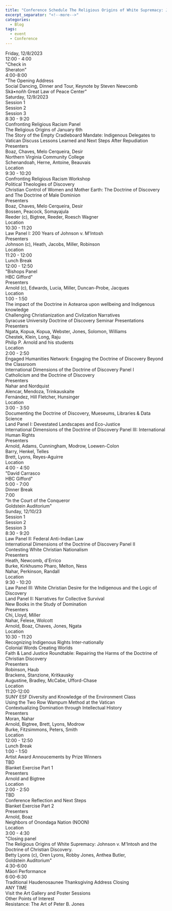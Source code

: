 ```yaml
---
title: "Conference Schedule The Religious Origins of White Supremacy: Johnson v. M'Intosh and the Doctrine of Christian Discovery."
excerpt_separator: "<!--more-->"
categories:
  - Blog
tags:
  - event
  - Conference
---
```

<div class="divTable">
    <div class="row">
        <div class="cell">Friday, 12/8/2023</div>
        <div class="cell"></div>
        <div class="cell"></div>
        <div class="cell"></div>
        <div class="cell"></div>
        <div class="cell"></div>
        <div class="cell"></div>
    </div>
    <div class="row">
        <div class="cell">12:00 - 4:00</div>
        <div class="cell">&quot;Check in</div>
    </div>
    <div class="row">
        <div class="cell">Sheraton&quot;</div>
        <div class="cell"></div>
        <div class="cell"></div>
        <div class="cell"></div>
        <div class="cell"></div>
        <div class="cell"></div>
    </div>
    <div class="row">
        <div class="cell">4:00-8:00</div>
        <div class="cell">&quot;The Opening Address</div>
    </div>
    <div class="row">
        <div class="cell">Social Dancing, Dinner and Tour, Keynote by Steven Newcomb</div>
    </div>
    <div class="row">
        <div class="cell">Skä•noñh Great Law of Peace Center&quot;</div>
        <div class="cell"></div>
        <div class="cell"></div>
        <div class="cell"></div>
        <div class="cell"></div>
        <div class="cell"></div>
    </div>
    <div class="row">
        <div class="cell">Saturday, 12/9/2023</div>
        <div class="cell"></div>
        <div class="cell"></div>
        <div class="cell"></div>
        <div class="cell"></div>
        <div class="cell"></div>
        <div class="cell"></div>
    </div>
    <div class="row">
        <div class="cell"></div>
        <div class="cell">Session 1</div>
        <div class="cell">Session 2</div>
        <div class="cell">Session 3</div>
        <div class="cell"></div>
        <div class="cell"></div>
        <div class="cell"></div>
    </div>
    <div class="row">
        <div class="cell">8:30 - 9:20</div>
        <div class="cell">Confronting Religious Racism Panel</div>
        <div class="cell">The Religious Origins of January 6th </div>
        <div class="cell">The Story of the Empty Cradleboard Mandate: Indigenous Delegates to Vatican Discuss Lessons Learned and Next Steps After Repudiation</div>
        <div class="cell"></div>
        <div class="cell"></div>
        <div class="cell"></div>
    </div>
    <div class="row">
        <div class="cell">Presenters</div>
        <div class="cell">Boaz, Chaves, Melo Cerqueira, Desir</div>
        <div class="cell">Northern Virginia Community College</div>
        <div class="cell">Schenandoah, Herne, Antoine, Beauvais</div>
        <div class="cell"></div>
        <div class="cell"></div>
        <div class="cell"></div>
    </div>
    <div class="row">
        <div class="cell">Location</div>
        <div class="cell"></div>
        <div class="cell"></div>
        <div class="cell"></div>
        <div class="cell"></div>
        <div class="cell"></div>
        <div class="cell"></div>
    </div>
    <div class="row">
        <div class="cell">9:30 - 10:20</div>
        <div class="cell">Confronting Religious Racism Workshop</div>
        <div class="cell">Political Theologies of Discovery</div>
        <div class="cell">Christian Control of Women and Mother Earth: The Doctrine of Discovery and The Doctrine of Male Dominion</div>
        <div class="cell"></div>
        <div class="cell"></div>
        <div class="cell"></div>
    </div>
    <div class="row">
        <div class="cell">Presenters</div>
        <div class="cell">Boaz, Chaves, Melo Cerqueira, Desir</div>
        <div class="cell">Bossen, Peacock, Somayajula</div>
        <div class="cell">Reeder (c), Bigtree, Reeder, Roesch Wagner</div>
        <div class="cell"></div>
        <div class="cell"></div>
        <div class="cell"></div>
    </div>
    <div class="row">
        <div class="cell">Location</div>
        <div class="cell"></div>
        <div class="cell"></div>
        <div class="cell"></div>
        <div class="cell"></div>
        <div class="cell"></div>
        <div class="cell"></div>
    </div>
    <div class="row">
        <div class="cell">10:30 - 11:20</div>
        <div class="cell">Law Panel I: 200 Years of Johnson v. M&#39;Intosh</div>
        <div class="cell"></div>
        <div class="cell"></div>
        <div class="cell"></div>
        <div class="cell"></div>
        <div class="cell"></div>
    </div>
    <div class="row">
        <div class="cell">Presenters</div>
        <div class="cell">Johnson (c), Heath, Jacobs, Miller, Robinson</div>
        <div class="cell"></div>
        <div class="cell"></div>
        <div class="cell"></div>
        <div class="cell"></div>
        <div class="cell"></div>
    </div>
    <div class="row">
        <div class="cell">Location</div>
        <div class="cell"></div>
        <div class="cell"></div>
        <div class="cell"></div>
        <div class="cell"></div>
        <div class="cell"></div>
        <div class="cell"></div>
    </div>
    <div class="row">
        <div class="cell">11:20 - 12:00</div>
        <div class="cell">Lunch Break</div>
        <div class="cell"></div>
        <div class="cell"></div>
        <div class="cell"></div>
        <div class="cell"></div>
        <div class="cell"></div>
    </div>
    <div class="row">
        <div class="cell">12:00 - 12:50</div>
        <div class="cell">&quot;Bishops Panel</div>
    </div>
    <div class="row">
        <div class="cell">HBC Gifford&quot;</div>
        <div class="cell"></div>
        <div class="cell"></div>
        <div class="cell"></div>
        <div class="cell"></div>
        <div class="cell"></div>
    </div>
    <div class="row">
        <div class="cell">Presenters</div>
        <div class="cell">Arnold  (c), Edwards, Lucia, Miller, Duncan-Probe, Jacques</div>
        <div class="cell"></div>
        <div class="cell"></div>
        <div class="cell"></div>
        <div class="cell"></div>
        <div class="cell"></div>
    </div>
    <div class="row">
        <div class="cell">Location</div>
        <div class="cell"></div>
        <div class="cell"></div>
        <div class="cell"></div>
        <div class="cell"></div>
        <div class="cell"></div>
        <div class="cell"></div>
    </div>
    <div class="row">
        <div class="cell">1:00 - 1:50</div>
        <div class="cell">The impact of the Doctrine in Aotearoa upon wellbeing and Indigenous knowledge</div>
        <div class="cell">Challenging Christianization and Civlization Narratives</div>
        <div class="cell">Syracuse University Doctrine of Discovery Seminar Presentations</div>
        <div class="cell"></div>
        <div class="cell"></div>
        <div class="cell"></div>
    </div>
    <div class="row">
        <div class="cell">Presenters</div>
        <div class="cell">Ngata, Kopua, Kopua, Webster, Jones, Solomon, Williams</div>
        <div class="cell">Chestek, Klein, Long, Raju</div>
        <div class="cell">Philip P. Arnold and his students</div>
        <div class="cell"></div>
        <div class="cell"></div>
        <div class="cell"></div>
    </div>
    <div class="row">
        <div class="cell">Location</div>
        <div class="cell"></div>
        <div class="cell"></div>
        <div class="cell"></div>
        <div class="cell"></div>
        <div class="cell"></div>
        <div class="cell"></div>
    </div>
    <div class="row">
        <div class="cell">2:00 - 2:50</div>
        <div class="cell">Engaged Humanities Network: Engaging the Doctrine of Discovery Beyond the Classroom</div>
        <div class="cell">International Dimensions of the Doctrine of Discovery Panel I</div>
        <div class="cell">Catholicism and the Doctrine of Discovery</div>
        <div class="cell"></div>
        <div class="cell"></div>
        <div class="cell"></div>
    </div>
    <div class="row">
        <div class="cell">Presenters</div>
        <div class="cell">Nahar and Nordquist</div>
        <div class="cell">Alencar, Mendoza, Trinkauskaite</div>
        <div class="cell">Fernández, Hill Fletcher, Hunsinger</div>
        <div class="cell"></div>
        <div class="cell"></div>
        <div class="cell"></div>
    </div>
    <div class="row">
        <div class="cell">Location</div>
        <div class="cell"></div>
        <div class="cell"></div>
        <div class="cell"></div>
        <div class="cell"></div>
        <div class="cell"></div>
        <div class="cell"></div>
    </div>
    <div class="row">
        <div class="cell">3:00 - 3:50</div>
        <div class="cell">Documenting the Doctrine of Discovery, Mueseums, Libraries &amp; Data Science</div>
        <div class="cell">Land Panel I: Devestated Landscapes and Eco-Justice</div>
        <div class="cell">International Dimensions of the Doctrine of Discovery Panel III: International Human Rights</div>
        <div class="cell"></div>
        <div class="cell"></div>
        <div class="cell"></div>
    </div>
    <div class="row">
        <div class="cell">Presenters</div>
        <div class="cell">Arnold, Adams, Cunningham, Modrow, Loewen-Colon</div>
        <div class="cell">Barry, Henkel, Telles</div>
        <div class="cell">Brett, Lyons, Reyes-Aguirre</div>
        <div class="cell"></div>
        <div class="cell"></div>
        <div class="cell"></div>
    </div>
    <div class="row">
        <div class="cell">Location</div>
        <div class="cell"></div>
        <div class="cell"></div>
        <div class="cell"></div>
        <div class="cell"></div>
        <div class="cell"></div>
        <div class="cell"></div>
    </div>
    <div class="row">
        <div class="cell">4:00 - 4:50</div>
        <div class="cell">&quot;Davíd Carrasco</div>
    </div>
    <div class="row">
        <div class="cell">HBC Gifford&quot;</div>
        <div class="cell"></div>
        <div class="cell"></div>
        <div class="cell"></div>
        <div class="cell"></div>
        <div class="cell"></div>
    </div>
    <div class="row">
        <div class="cell">5:00 - 7:00</div>
        <div class="cell">Dinner Break</div>
        <div class="cell"></div>
        <div class="cell"></div>
        <div class="cell"></div>
        <div class="cell"></div>
        <div class="cell"></div>
    </div>
    <div class="row">
        <div class="cell">7:00</div>
        <div class="cell">&quot;In the Court of the Conqueror</div>
    </div>
    <div class="row">
        <div class="cell">Goldstein Auditorium&quot;</div>
        <div class="cell"></div>
        <div class="cell"></div>
        <div class="cell"></div>
        <div class="cell"></div>
        <div class="cell"></div>
    </div>
    <div class="row">
        <div class="cell"></div>
        <div class="cell"></div>
        <div class="cell"></div>
        <div class="cell"></div>
        <div class="cell"></div>
        <div class="cell"></div>
        <div class="cell"></div>
    </div>
    <div class="row">
        <div class="cell">Sunday, 12/10/23</div>
        <div class="cell"></div>
        <div class="cell"></div>
        <div class="cell"></div>
        <div class="cell"></div>
        <div class="cell"></div>
        <div class="cell"></div>
    </div>
    <div class="row">
        <div class="cell"></div>
        <div class="cell">Session 1</div>
        <div class="cell">Session 2</div>
        <div class="cell">Session 3</div>
        <div class="cell"></div>
        <div class="cell"></div>
        <div class="cell"></div>
    </div>
    <div class="row">
        <div class="cell">8:30 - 9:20</div>
        <div class="cell">Law Panel II: Federal Anti-Indian Law</div>
        <div class="cell">International Dimensions of the Doctrine of Discovery Panel II</div>
        <div class="cell">Contesting White Christian Nationalism</div>
        <div class="cell"></div>
        <div class="cell"></div>
        <div class="cell"></div>
    </div>
    <div class="row">
        <div class="cell">Presenters</div>
        <div class="cell">Heath, Newcomb, d&#39;Errico</div>
        <div class="cell">Burke, Kirkhusmo Pharo, Melton, Ness</div>
        <div class="cell">Nahar, Perkinson, Randall</div>
        <div class="cell"></div>
        <div class="cell"></div>
        <div class="cell"></div>
    </div>
    <div class="row">
        <div class="cell">Location</div>
        <div class="cell"></div>
        <div class="cell"></div>
        <div class="cell"></div>
        <div class="cell"></div>
        <div class="cell"></div>
        <div class="cell"></div>
    </div>
    <div class="row">
        <div class="cell">9:30 - 10:20</div>
        <div class="cell">Law Panel III: White Christian Desire for the Indigenous and the Logic of Discovery</div>
        <div class="cell">Land Panel II: Narratives for Collective Survival</div>
        <div class="cell">New Books in the Study of Domination</div>
        <div class="cell"></div>
        <div class="cell"></div>
        <div class="cell"></div>
    </div>
    <div class="row">
        <div class="cell">Presenters</div>
        <div class="cell">Chi, Lloyd, Miller</div>
        <div class="cell">Nahar, Felese, Wolcott</div>
        <div class="cell">Arnold, Boaz, Chaves, Jones, Ngata</div>
        <div class="cell"></div>
        <div class="cell"></div>
        <div class="cell"></div>
    </div>
    <div class="row">
        <div class="cell">Location</div>
        <div class="cell"></div>
        <div class="cell"></div>
        <div class="cell"></div>
        <div class="cell"></div>
        <div class="cell"></div>
        <div class="cell"></div>
    </div>
    <div class="row">
        <div class="cell">10:30 - 11:20</div>
        <div class="cell">Recognizing Indigenous Rights Inter-nationally</div>
        <div class="cell">Colonial Words Creating Worlds</div>
        <div class="cell">Faith &amp; Land Justice Roundtable: Repairing the Harms of the Doctrine of Christian Discovery</div>
        <div class="cell"></div>
        <div class="cell"></div>
        <div class="cell"></div>
    </div>
    <div class="row">
        <div class="cell">Presenters</div>
        <div class="cell">Robinson, Haub</div>
        <div class="cell">Brackens, Stanzione, Kritkausky</div>
        <div class="cell">Augustine, Bradley, McCabe, Ufford-Chase</div>
        <div class="cell"></div>
        <div class="cell"></div>
        <div class="cell"></div>
    </div>
    <div class="row">
        <div class="cell">Location</div>
        <div class="cell"></div>
        <div class="cell"></div>
        <div class="cell"></div>
        <div class="cell"></div>
        <div class="cell"></div>
        <div class="cell"></div>
    </div>
    <div class="row">
        <div class="cell">11:20-12:00</div>
        <div class="cell">SUNY ESF Diversity and Knowledge of the Environment Class</div>
        <div class="cell">Using the Two Row Wampum Method at the Vatican</div>
        <div class="cell">Contextualizing Domination through Intellectual History</div>
        <div class="cell"></div>
        <div class="cell"></div>
        <div class="cell"></div>
    </div>
    <div class="row">
        <div class="cell">Presenters</div>
        <div class="cell">Moran, Nahar</div>
        <div class="cell">Arnold, Bigtree, Brett, Lyons, Modrow</div>
        <div class="cell">Burke, Fitzsimmons, Peters, Smith</div>
        <div class="cell"></div>
        <div class="cell"></div>
        <div class="cell"></div>
    </div>
    <div class="row">
        <div class="cell">Location</div>
        <div class="cell"></div>
        <div class="cell"></div>
        <div class="cell"></div>
        <div class="cell"></div>
        <div class="cell"></div>
        <div class="cell"></div>
    </div>
    <div class="row">
        <div class="cell">12:00 - 12:50</div>
        <div class="cell">Lunch Break</div>
        <div class="cell"></div>
        <div class="cell"></div>
        <div class="cell"></div>
        <div class="cell"></div>
        <div class="cell"></div>
    </div>
    <div class="row">
        <div class="cell">1:00 - 1:50</div>
        <div class="cell">Artist Award Annoucements by Prize Winners</div>
        <div class="cell">TBD</div>
        <div class="cell">Blanket Exercise Part 1</div>
        <div class="cell"></div>
        <div class="cell"></div>
        <div class="cell"></div>
    </div>
    <div class="row">
        <div class="cell">Presenters</div>
        <div class="cell">Arnold and Bigtree</div>
        <div class="cell"></div>
        <div class="cell"></div>
        <div class="cell"></div>
        <div class="cell"></div>
        <div class="cell"></div>
    </div>
    <div class="row">
        <div class="cell">Location</div>
        <div class="cell"></div>
        <div class="cell"></div>
        <div class="cell"></div>
        <div class="cell"></div>
        <div class="cell"></div>
        <div class="cell"></div>
    </div>
    <div class="row">
        <div class="cell">2:00 - 2:50</div>
        <div class="cell">TBD</div>
        <div class="cell">Conference Reflection and Next Steps</div>
        <div class="cell">Blanket Exercise Part 2</div>
        <div class="cell"></div>
        <div class="cell"></div>
        <div class="cell"></div>
    </div>
    <div class="row">
        <div class="cell">Presenters</div>
        <div class="cell"></div>
        <div class="cell">Arnold, Boaz</div>
        <div class="cell">Neighbors of Onondaga Nation (NOON)</div>
        <div class="cell"></div>
        <div class="cell"></div>
        <div class="cell"></div>
    </div>
    <div class="row">
        <div class="cell">Location</div>
        <div class="cell"></div>
        <div class="cell"></div>
        <div class="cell"></div>
        <div class="cell"></div>
        <div class="cell"></div>
        <div class="cell"></div>
    </div>
    <div class="row">
        <div class="cell">3:00 - 4:30</div>
        <div class="cell">&quot;Closing panel</div>
    </div>
    <div class="row">
        <div class="cell">The Religious Origins of White Supremacy: Johnson v. M&#39;Intosh and the Doctrine of Christian Discovery. </div>
    </div>
    <div class="row">
        <div class="cell">Betty Lyons (c), Oren Lyons, Robby Jones, Anthea Butler, </div>
    </div>
    <div class="row">
        <div class="cell">Goldstein Auditorium&quot;</div>
        <div class="cell"></div>
        <div class="cell"></div>
        <div class="cell"></div>
        <div class="cell"></div>
        <div class="cell"></div>
    </div>
    <div class="row">
        <div class="cell">4:30-6:00</div>
        <div class="cell">Māori Performance</div>
        <div class="cell"></div>
        <div class="cell"></div>
        <div class="cell"></div>
        <div class="cell"></div>
        <div class="cell"></div>
    </div>
    <div class="row">
        <div class="cell">6:00-6:30</div>
        <div class="cell">Traditional Haudenosaunee Thanksgiving Address Closing</div>
        <div class="cell"></div>
        <div class="cell"></div>
        <div class="cell"></div>
        <div class="cell"></div>
        <div class="cell"></div>
    </div>
    <div class="row">
        <div class="cell">ANY TIME</div>
        <div class="cell">Visit the Art Gallery and Poster Sessions</div>
        <div class="cell"></div>
        <div class="cell"></div>
        <div class="cell"></div>
        <div class="cell"></div>
        <div class="cell"></div>
    </div>
    <div class="row">
        <div class="cell">Other Points of Interest</div>
        <div class="cell"></div>
        <div class="cell"></div>
        <div class="cell"></div>
        <div class="cell"></div>
        <div class="cell"></div>
        <div class="cell"></div>
    </div>
    <div class="row">
        <div class="cell">Resistance: The Art of Peter B. Jones</div>
        <div class="cell"></div>
        <div class="cell"></div>
        <div class="cell"></div>
        <div class="cell"></div>
        <div class="cell"></div>
        <div class="cell"></div>
    </div>
</div>